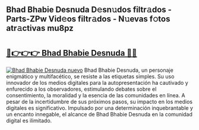 ## Bhad Bhabie Desnuda D𝚎sn𝚞dos filtr𝚊dos - Parts-ZPw Vid𝚎os filtr𝚊dos - N𝚞evas f𝚘tos atr𝚊ctivas mu8pz

# <h2><a href="http://mb9ufos.tromn.icu/?c=Bhad+Bhabie+Desnuda">🔗👉👉👉 Bhad Bhabie Desnuda 🔗🔗</a></h2>

[![Bhad Bhabie Desnuda nuevo](https://i.imgur.com/pEAQMta.gif)](http://mb9ufos.tromn.icu/?c=Bhad+Bhabie+Desnuda)
Bhad Bhabie Desnuda, un personaje enigmático y multifacético, se resiste a las etiquetas simples. Su uso innovador de los medios digitales para la autopresentación ha cautivado y enfurecido a los observadores, estimulando debates sobre el consentimiento, la moralidad y la esencia de las comunidades en línea. A pesar de la incertidumbre de sus próximos pasos, su impacto en los medios digitales es significativo. Impulsado por una determinación inquebrantable y un encanto innegable, el alcance de Bhad Bhabie Desnuda en la comunidad digital es ilimitado.
